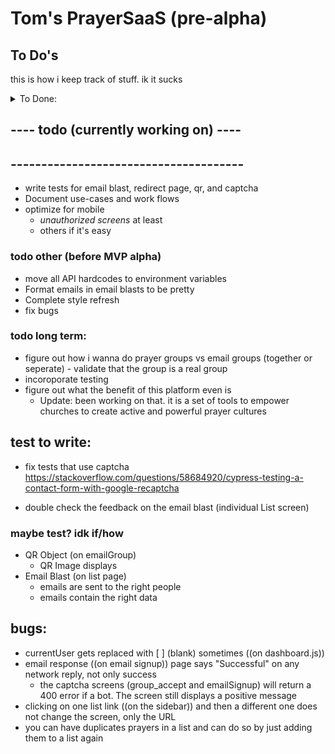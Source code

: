 # Tom's PrayerSaaS (pre-alpha)

## To Do's
this is how i keep track of stuff.  ik it sucks

<details >
<summary>To Done: </summary>

###  pre 5/27
- prayer GETall GETone GETme PUT
- group GET PUT

###  5/27
- move groups to bottom of sidebar
- layout prayer cards like google keep
- 'add prayer' as a button w/ popup 
    
###  6/14 (and other dates before)
- refactor app into more disconnected components

- research routing
    - set up an individual page for prayers using rounting

- distinguish 'data for this user' from 'all data'
    - API: get prayers by group 
    - API: user object (prayers, groups)


###  6/15 
- refactor Dashboard into more components
    - seperate add prayer button into its own thing
    - seperate {user}'s prayers into its own thing

- set up more routing    https://reactrouter.com/web/guides/quick-start 
    - make myPrayers and individualPrayers replace the current area that add a prayer and {user}'s prayers occupy


### july
- create static URL pages that can un-authorized accept prayers to a specific destination.  Make this url the destination of ^
        - something like /addPrayerTo/group/:id
            - only load page successfully if :id is valid
                - create a new endpoint for unvalidated people to submit a groupid to see if its real and accepts unauthorized
        - create a new API endpoint that can unauthorized check if a group accpets unauthorized requests
            - i need to refactor all of prayer to have fields like 
                - source
                - prayerGroupID
                - fullName
            - prayergroups need fields
                - accepts_unauthorized_requests

- blast a list to an email group
    - create a 'email groups' tab on sidebar to view all the groups infos


- create a QR code to accept prayers into a group
    - use this npm: https://www.npmjs.com/package/react-qrcode-logo 
    - create a microservice that lets you create QR codes and choose what to link them to and change what they link to
        -   have a dynamo table of key/destination pairs where key is the URL generated for the QR (and the value of the code)
            and the destination is where you are redirected todo
    


### august  
- captcha 
    - add captcha to email signup
    - add captcha to accept prayer




</details> 
<!-- End of "Past to do's dropdown" -->





##  ---- todo (currently working on)  ----
##  --------------------------------------
- write tests for email blast, redirect page, qr, and captcha
- Document use-cases and work flows
- optimize for mobile 
    -  *unauthorized screens* at least
    - others if it's easy 



### todo other (before MVP alpha)
- move all API hardcodes to environment variables
- Format emails in email blasts to be pretty 
- Complete style refresh
- fix bugs



### todo long term: 
- figure out how i wanna do prayer groups vs email groups (together or seperate)
        - validate that the group is a real group
- incoroporate testing
- figure out what the benefit of this platform even is
    - Update: been working on that.  it is a set of tools to empower churches to create active and powerful prayer cultures



## test to write:      
- fix tests that use captcha  https://stackoverflow.com/questions/58684920/cypress-testing-a-contact-form-with-google-recaptcha 

- double check the feedback on the email blast (individual List screen)

### maybe test? idk if/how
- QR Object (on emailGroup)
    - QR Image displays
- Email Blast (on list page)
    - emails are sent to the right people
    - emails contain the right data





## bugs: 
   - currentUser gets replaced with [ ] (blank) sometimes ((on dashboard.js))
   - email response ((on email signup)) page says "Successful" on any network reply, not only success
      - the captcha screens (group_accept and emailSignup) will return a 400 error if a bot.  The screen still displays a positive message
   - clicking on one list link ((on the sidebar)) and then a different one does not change the screen, only the URL
   - you can have duplicates prayers in a list and can do so by just adding them to a list again 





